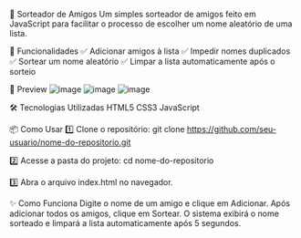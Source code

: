 🎉 Sorteador de Amigos
Um simples sorteador de amigos feito em JavaScript para facilitar o processo de escolher um nome aleatório de uma lista.

🚀 Funcionalidades
✅ Adicionar amigos à lista
✅ Impedir nomes duplicados
✅ Sortear um nome aleatório
✅ Limpar a lista automaticamente após o sorteio

📸 Preview
![image](https://github.com/user-attachments/assets/6bb0e244-f5fc-47bf-b934-ec57b3d6daf8)
![image](https://github.com/user-attachments/assets/1d888482-e0bc-4edf-a065-0f4d9d7fd69b)
![image](https://github.com/user-attachments/assets/8df07274-18d5-41f8-b1e5-cf70280f5339)


🛠️ Tecnologias Utilizadas
HTML5
CSS3
JavaScript 


📦 Como Usar
1️⃣ Clone o repositório:
git clone https://github.com/seu-usuario/nome-do-repositorio.git


2️⃣ Acesse a pasta do projeto:
cd nome-do-repositorio


3️⃣ Abra o arquivo index.html no navegador.

✨ Como Funciona
Digite o nome de um amigo e clique em Adicionar.
Após adicionar todos os amigos, clique em Sortear.
O sistema exibirá o nome sorteado e limpará a lista automaticamente após 5 segundos.
